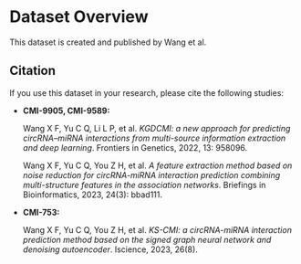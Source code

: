 # Dataset Overview

This dataset is created and published by Wang et al.

## Citation

If you use this dataset in your research, please cite the following studies:

- **CMI-9905, CMI-9589:**

  Wang X F, Yu C Q, Li L P, et al. *KGDCMI: a new approach for predicting circRNA–miRNA interactions from multi-source information extraction and deep learning*. Frontiers in Genetics, 2022, 13: 958096.
  
  Wang X F, Yu C Q, You Z H, et al. *A feature extraction method based on noise reduction for circRNA-miRNA interaction prediction combining multi-structure features in the association networks*. Briefings in Bioinformatics, 2023, 24(3): bbad111.

- **CMI-753:**

  Wang X F, Yu C Q, You Z H, et al. *KS-CMI: a circRNA-miRNA interaction prediction method based on the signed graph neural network and denoising autoencoder*. Iscience, 2023, 26(8).
